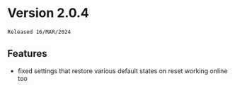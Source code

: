 # Version 2.0.4

`Released 16/MAR/2024`

## Features

- fixed settings that restore various default states on reset working online too
